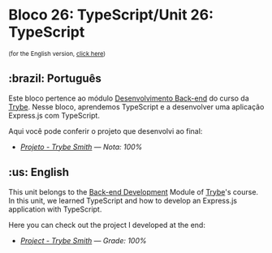 # Bloco 26: TypeScript/Unit 26: TypeScript

<small>(for the English version, <a href="#en">click here</a>)</small>
<h2>:brazil: Português</h2>
<p>Este bloco pertence ao módulo <a href="https://github.com/raphaelalmeidamartins/trybe_exercicios/tree/main/3_Desenvolvimento-Back-end" rel="prev">Desenvolvimento Back-end</a> do curso da <a href="https://www.betrybe.com/">Trybe</a>. Nesse bloco, aprendemos TypeScript e a desenvolver uma aplicação Express.js com TypeScript.</p>
<p>Aqui você pode conferir o projeto que desenvolvi ao final:</p>

- _[Projeto - Trybe Smith](https://github.com/raphaelalmeidamartins/trybesmith) — Nota: 100%_

<h2 id="en">:us: English</h2>
<p>This unit belongs to the <a href="https://github.com/raphaelalmeidamartins/trybe_exercicios/tree/main/3_Desenvolvimento-Back-end">Back-end Development</a> Module of <a href="https://www.betrybe.com/">Trybe</a>'s course. In this unit, we learned TypeScript and how to develop an Express.js application with TypeScript.</p>
<p>Here you can check out the project I developed at the end:</p>

- _[Project - Trybe Smith](https://github.com/raphaelalmeidamartins/trybesmith) — Grade: 100%_
